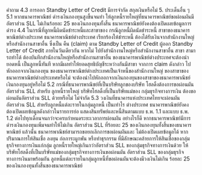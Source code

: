 คำถาม
4.3 การออก Standby Letter of Credit มีการจำกัด
สกุลเงินหรือไม่
5. ประเด็นอื่น ๆ
5.1 หากธนาคารพาณิชย์ ดำรงเงินกองทุนสูงขึ้นจนทำ
ให้ลูกหนี้รายใหญ่ที่ธนาคารพาณิชย์ขอผ่อนผันมี
อัตราส่วน SLL ไม่เกินร้อยละ 25 ของเงินกองทุนทั้งสิ้น
ธนาคารพาณิชย์ยังคงต้องเปิดเผยข้อมูลการดำรง
4.4 ในกรณีที่ลูกหนี้ผิดนัดชำระหนี้และสาขาของ กรณีลูกหนี้ผิดนัดชำระหนี้ สาขาของธนาคารพาณิชย์ต่างประเทศ
ธนาคารพาณิชย์ต่างประเทศ เรียกร้องให้ชำระหนี้ ต้องได้รับเงินจากสำนักงานใหญ่หรือสำนักงานสาขาอื่น ซึ่งเป็น
คืน (claim) ตาม Standby Letter of Credit ผู้ออก Standby Letter of Credit ภายในวันเดียวกัน หากไม่
ไปยังสํานักงานใหญ่หรือสํานักงานสาขาอื่น สาขา สามารถทําได้ ต้องบันทึกสํานักงานใหญ่หรือสํานักงานสาขาอื่น
ของธนาคารพาณิชย์ต่างประเทศจะต้องนำยอดหนี้ เป็นลูกหนี้ทันที หากมีผลทำให้ยอดสุทธิบัญชีระหว่างกันมีสาขา
จากการ claim ดังกล่าว ไปหักออกจากเงินกองทุน ของธนาคารพาณิชย์ต่างประเทศเป็นเจ้าหนี้ของสํานักงานใหญ่
ของสาขาของธนาคารพาณิชย์ต่างประเทศหรือไม่ จะต้องนำไปหักออกจากเงินกองทุนของสาขาของธนาคารพาณิชย์
เงินกองทุนอยู่หรือไม่
5.2 กรณีที่ธนาคารพาณิชย์ที่เป็นบริษัทลูกของบริษัท
โฮลดิ้งต้องการขอผ่อนผันอัตราส่วน SLL สำหรับ
ลูกหนี้รายใหญ่ บริษัทโฮลดิ้งที่เป็นบริษัทแม่ของ
กลุ่มธุรกิจทางการเงิน ต้องขอผ่อนผันอัตราส่วน SLL
ด้วยหรือไม่
ไม่จำกัด
5.3 วงเงินที่ธนาคารแห่งประเทศไทยจะผ่อนผัน
อัตราส่วน SLL สำหรับลูกหนี้แต่ละรายในกลุ่มลูกหนี้
เป็นเท่าไร
ต่างประเทศ
ธนาคารพาณิชย์ยังคงต้องเปิดเผยข้อมูลดังกล่าวในรายการย่อ
แสดงสินทรัพย์และหนี้สินตามแบบ ธ.พ. 1.1 และแบบ ธ.พ. 1.2
ต่อไปทุกเดือนจนกว่าจะครบกำหนดระยะเวลาการผ่อนผัน อย่างไรก็ดี
หากธนาคารพาณิชย์มีการดำรงเงินกองทุนเพิ่มจนทำให้ไม่เกิน
อัตราส่วน SLL ที่ร้อยละ 25 ของเงินกองทุนทั้งสิ้นของธนาคารพาณิชย์
แล้วนั้น ธนาคารพาณิชย์สามารถขอยกเลิกการขอผ่อนผันและ
ไม่ต้องเปิดเผยข้อมูลได้
หากปริมาณการให้สินเชื่อ ลงทุน ก่อภาระผูกพัน หรือทําธุรกรรม
ที่มีลักษณะคล้ายการให้สินเชื่อของกลุ่มธุรกิจทางการเงินแก่กลุ่ม
ลูกหนี้รายใหญ่เกินกว่าอัตราส่วน SLL ของกลุ่มธุรกิจทางการเงินด้วย
ให้บริษัทโฮลดิ้งที่เป็นบริษัทแม่ของกลุ่มธุรกิจทางการเงินขอผ่อนผัน
อัตราส่วน SLL ของกลุ่มธุรกิจทางการเงินมาพร้อมกัน
ลูกหนี้แต่ละรายในกลุ่มลูกหนี้ที่ขอผ่อนผันจะต้องมีวงเงินไม่เกิน
ร้อยละ 25 ของเงินกองทุนทั้งสิ้นของธนาคารพาณิชย์
